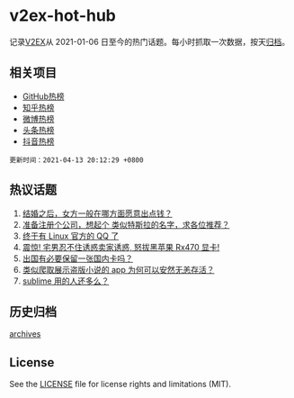 # v2ex-hot-hub

 记录[V2EX](https://www.v2ex.com/)从 2021-01-06 日至今的热门话题。每小时抓取一次数据，按天[归档](archives)。
 
 ## 相关项目

- [GitHub热榜](https://github.com/snaildev/github-hot-hub)
- [知乎热榜](https://github.com/snaildev/zhihu-hot-hub)
- [微博热榜](https://github.com/snaildev/weibo-hot-hub)
- [头条热榜](https://github.com/snaildev/toutiao-hot-hub)
- [抖音热榜](https://github.com/snaildev/douyin-hot-hub)


 `更新时间：2021-04-13 20:12:29 +0800`

## 热议话题

1. [结婚之后，女方一般在哪方面愿意出点钱？](https://www.v2ex.com/t/770300)
1. [准备注册个公司，想起个 类似特斯拉的名字，求各位推荐？](https://www.v2ex.com/t/770214)
1. [终于有 Linux 官方的 QQ 了](https://www.v2ex.com/t/770249)
1. [震惊! 宅男忍不住诱惑卖家诱惑, 怒拔黑苹果 Rx470 显卡!](https://www.v2ex.com/t/770227)
1. [出国有必要保留一张国内卡吗？](https://www.v2ex.com/t/770241)
1. [类似爬取展示盗版小说的 app 为何可以安然无恙存活？](https://www.v2ex.com/t/770278)
1. [sublime 用的人还多么？](https://www.v2ex.com/t/770310)

## 历史归档

[archives](archives)

## License

See the [LICENSE](LICENSE) file for license rights and limitations (MIT).
